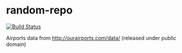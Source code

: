 # random-repo

[![Build Status](https://travis-ci.org/tferi/random-repo.svg?branch=master)](https://travis-ci.org/tferi/random-repo)

Airports data from http://ourairports.com/data/ (released under public domain)

